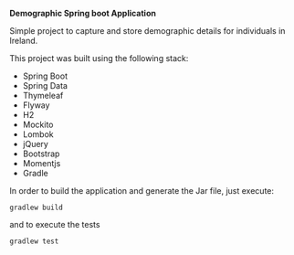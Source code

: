 **Demographic Spring boot Application**

Simple project to capture and store demographic details for individuals in Ireland.

This project was built using the following stack:

- Spring Boot
- Spring Data
- Thymeleaf
- Flyway
- H2
- Mockito
- Lombok
- jQuery
- Bootstrap
- Momentjs
- Gradle

In order to build the application and generate the Jar file, just execute:

```
gradlew build
```
and to execute the tests

```
gradlew test
```

